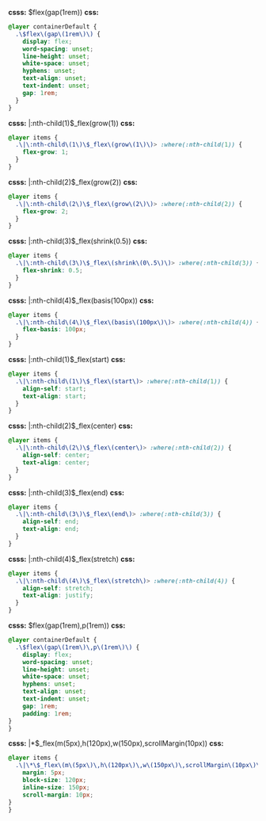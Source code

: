 **csss:** $flex(gap(1rem))
**css:**
```css
@layer containerDefault {
  .\$flex\(gap\(1rem\)\) {
    display: flex;
    word-spacing: unset;
    line-height: unset;
    white-space: unset;
    hyphens: unset;
    text-align: unset;
    text-indent: unset;
    gap: 1rem;
  }
}
```

**csss:** |:nth-child(1)$_flex(grow(1))
**css:**
```css
@layer items {
  .\|\:nth-child\(1\)\$_flex\(grow\(1\)\)> :where(:nth-child(1)) {
    flex-grow: 1;
  }
}
```

**csss:** |:nth-child(2)$_flex(grow(2))
**css:**
```css
@layer items {
  .\|\:nth-child\(2\)\$_flex\(grow\(2\)\)> :where(:nth-child(2)) {
    flex-grow: 2;
  }
}
```

**csss:** |:nth-child(3)$_flex(shrink(0.5))
**css:**
```css
@layer items {
  .\|\:nth-child\(3\)\$_flex\(shrink\(0\.5\)\)> :where(:nth-child(3)) {
    flex-shrink: 0.5;
  }
}
```

**csss:** |:nth-child(4)$_flex(basis(100px))
**css:**
```css
@layer items {
  .\|\:nth-child\(4\)\$_flex\(basis\(100px\)\)> :where(:nth-child(4)) {
    flex-basis: 100px;
  }
}
```

**csss:** |:nth-child(1)$_flex(start)
**css:**
```css
@layer items {
  .\|\:nth-child\(1\)\$_flex\(start\)> :where(:nth-child(1)) {
    align-self: start;
    text-align: start;
  }
}
```

**csss:** |:nth-child(2)$_flex(center)
**css:**
```css
@layer items {
  .\|\:nth-child\(2\)\$_flex\(center\)> :where(:nth-child(2)) {
    align-self: center;
    text-align: center;
  }
}
```

**csss:** |:nth-child(3)$_flex(end)
**css:**
```css
@layer items {
  .\|\:nth-child\(3\)\$_flex\(end\)> :where(:nth-child(3)) {
    align-self: end;
    text-align: end;
  }
}
```

**csss:** |:nth-child(4)$_flex(stretch)
**css:**
```css
@layer items {
  .\|\:nth-child\(4\)\$_flex\(stretch\)> :where(:nth-child(4)) {
    align-self: stretch;
    text-align: justify;
  }
}
```

**csss:** $flex(gap(1rem),p(1rem))
**css:**
```css
@layer containerDefault {
  .\$flex\(gap\(1rem\)\,p\(1rem\)\) {
    display: flex;
    word-spacing: unset;
    line-height: unset;
    white-space: unset;
    hyphens: unset;
    text-align: unset;
    text-indent: unset;
    gap: 1rem;
    padding: 1rem;
}
}
```

**csss:** |*$_flex(m(5px),h(120px),w(150px),scrollMargin(10px))
**css:**
```css
@layer items {
  .\|\*\$_flex\(m\(5px\)\,h\(120px\)\,w\(150px\)\,scrollMargin\(10px\)\)>* {
    margin: 5px;
    block-size: 120px;
    inline-size: 150px;
    scroll-margin: 10px;
}
}
```